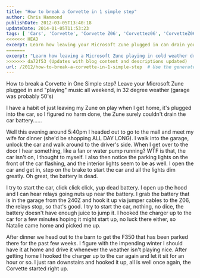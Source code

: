 ```yaml
---
title: "How to break a Corvette in 1 simple step"
author: Chris Hammond
publishDate: 2012-03-05T13:40:18
updateDate: 2014-01-05T11:53:23
tags: [ 'Cars', 'Corvette', 'Corvette Z06', 'Corvettez06', 'CorvetteZ06org' ]
<<<<<<< HEAD
excerpt: Learn how leaving your Microsoft Zune plugged in can drain your Corvette's battery, leading to unexpected car troubles. Don't get caught out!
=======
excerpt: "Learn how leaving a Microsoft Zune playing in cold weather drained a Corvette's battery. Read on for a simple step to avoid this issue in the future."
>>>>>>> da72f53 (Updates with blog content and descriptions updated)
url: /2012/how-to-break-a-corvette-in-1-simple-step  # Use the generated URL with year
---
```

<p>How to break a Corvette in One Simple step? Leave your Microsoft Zune plugged in and &quot;playing&quot; music all weekend, in 32 degree weather (garage was probably 50's)</p> <p>I have a habit of just leaving my Zune on play when I get home, it's plugged into the car, so I figured no harm done, the Zune surely couldn't drain the car battery......</p> <p>Well this evening around 5:40pm I headed out to go to the mall and meet my wife for dinner (she'd be shopping ALL DAY LONG). I walk into the garage, unlock the car and walk around to the driver's side. When I get over to the door I hear something, like a fan or water pump running? WTF is that, the car isn't on, I thought to myself. I also then notice the parking lights on the front of the car flashing, and the interior lights seem to be as well. I open the car and get in, step on the brake to start the car and all the lights dim greatly. Oh great, the battery is dead.</p> <p>I try to start the car, click click click, yup dead battery. I open up the hood and I can hear relays going nuts up near the battery. I grab the battery that is in the garage from the 240Z and hook it up via jumper cables to the Z06, the relays stop, so that's good. I try to start the car, nothing, no dice, the battery doesn't have enough juice to jump it. I hooked the charger up to the car for a few minutes hoping it might start up, no luck there either, so Natalie came home and picked me up.</p> <p>After dinner we head out to the barn to get the F350 that has been parked there for the past few weeks. I figure with the impending winter I should have it at home and drive it whenever the weather isn't playing nice. After getting home I hooked the charger up to the car again and let it sit for an hour or so. I just ran downstairs and hooked it up, all is well once again, the Corvette started right up.</p>

